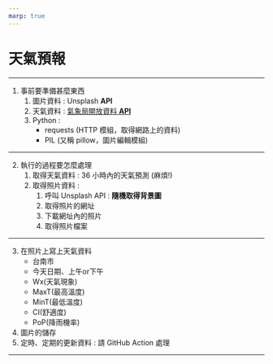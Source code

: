 ```yaml
---
marp: true
---
```


# 天氣預報

---

1. 事前要準備甚麼東西
   1. 圖片資料 : Unsplash **API**
   2. 天氣資料 : [氣象局開放資料 **API**](https://opendata.cwa.gov.tw/dataset/forecast/F-C0032-001)
   3. Python : 
      + requests (HTTP 模組，取得網路上的資料)
      + PIL (又稱 pillow，圖片編輯模組)

---

2. 執行的過程要怎麼處理
   1. 取得天氣資料 : 36 小時內的天氣預測 (麻煩!)
   2. 取得照片資料 : 
      1. 呼叫 Unsplash API : **隨機取得背景圖**
      2. 取得照片的網址
      3. 下載網址內的照片
      4. 取得照片檔案

---

   3. 在照片上寫上天氣資料
      + 台南市
      + 今天日期、上午or下午
      + Wx(天氣現象)
      + MaxT(最高溫度)
      + MinT(最低溫度)
      + CI(舒適度)
      + PoP(降雨機率)
3. 圖片的儲存
4. 定時、定期的更新資料 : 請 GitHub Action 處理

---